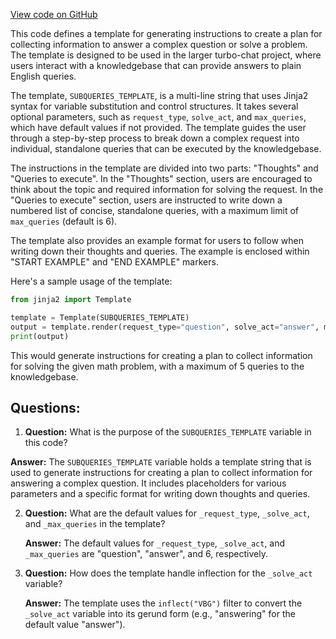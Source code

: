 [View code on GitHub](https://github.com/creatorrr/turbo-chat/blob/master/turbo_chat/bots/subqueries/template.py)

This code defines a template for generating instructions to create a plan for collecting information to answer a complex question or solve a problem. The template is designed to be used in the larger turbo-chat project, where users interact with a knowledgebase that can provide answers to plain English queries.

The template, `SUBQUERIES_TEMPLATE`, is a multi-line string that uses Jinja2 syntax for variable substitution and control structures. It takes several optional parameters, such as `request_type`, `solve_act`, and `max_queries`, which have default values if not provided. The template guides the user through a step-by-step process to break down a complex request into individual, standalone queries that can be executed by the knowledgebase.

The instructions in the template are divided into two parts: "Thoughts" and "Queries to execute". In the "Thoughts" section, users are encouraged to think about the topic and required information for solving the request. In the "Queries to execute" section, users are instructed to write down a numbered list of concise, standalone queries, with a maximum limit of `max_queries` (default is 6).

The template also provides an example format for users to follow when writing down their thoughts and queries. The example is enclosed within "START EXAMPLE" and "END EXAMPLE" markers.

Here's a sample usage of the template:

```python
from jinja2 import Template

template = Template(SUBQUERIES_TEMPLATE)
output = template.render(request_type="question", solve_act="answer", max_queries=5, context="A complex math problem", request="Solve the equation x^2 + 2x - 3 = 0")
print(output)
```

This would generate instructions for creating a plan to collect information for solving the given math problem, with a maximum of 5 queries to the knowledgebase.
## Questions: 
 1. **Question:** What is the purpose of the `SUBQUERIES_TEMPLATE` variable in this code?

   **Answer:** The `SUBQUERIES_TEMPLATE` variable holds a template string that is used to generate instructions for creating a plan to collect information for answering a complex question. It includes placeholders for various parameters and a specific format for writing down thoughts and queries.

2. **Question:** What are the default values for `_request_type`, `_solve_act`, and `_max_queries` in the template?

   **Answer:** The default values for `_request_type`, `_solve_act`, and `_max_queries` are "question", "answer", and 6, respectively.

3. **Question:** How does the template handle inflection for the `_solve_act` variable?

   **Answer:** The template uses the `inflect("VBG")` filter to convert the `_solve_act` variable into its gerund form (e.g., "answering" for the default value "answer").